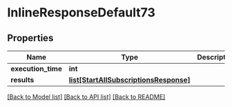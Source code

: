 # InlineResponseDefault73

## Properties
Name | Type | Description | Notes
------------ | ------------- | ------------- | -------------
**execution_time** | **int** |  | 
**results** | [**list[StartAllSubscriptionsResponse]**](StartAllSubscriptionsResponse.md) |  | 

[[Back to Model list]](../README.md#documentation-for-models) [[Back to API list]](../README.md#documentation-for-api-endpoints) [[Back to README]](../README.md)

